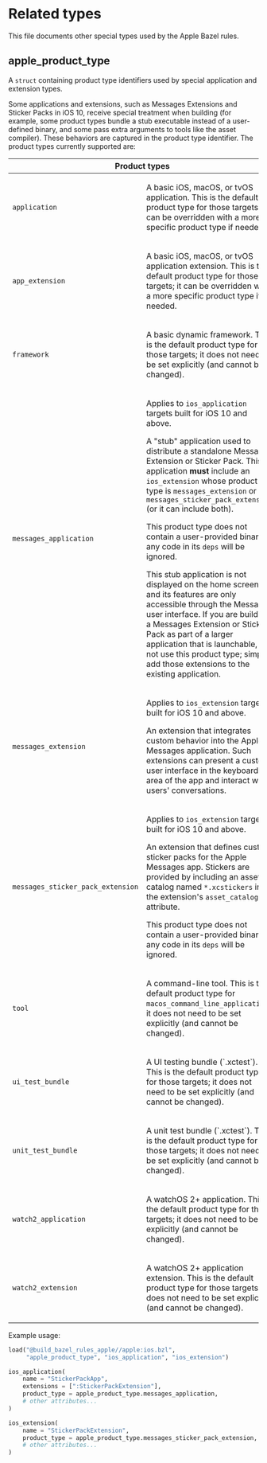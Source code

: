 # Related types

This file documents other special types used by the Apple Bazel rules.

<a name="apple_product_type"></a>
## apple_product_type

A `struct` containing product type identifiers used by special application and
extension types.

Some applications and extensions, such as Messages Extensions and
Sticker Packs in iOS 10, receive special treatment when building (for example,
some product types bundle a stub executable instead of a user-defined binary,
and some pass extra arguments to tools like the asset compiler). These
behaviors are captured in the product type identifier. The product types
currently supported are:

<table class="table table-condensed table-bordered table-params">
  <colgroup>
    <col class="col-param" />
    <col class="param-description" />
  </colgroup>
  <thead>
    <tr>
      <th colspan="2">Product types</th>
    </tr>
  </thead>
  <tbody>
    <tr>
      <td><code>application</code></td>
      <td>
        <p>A basic iOS, macOS, or tvOS application. This is the default product
        type for those targets; it can be overridden with a more specific
        product type if needed.</p>
      </td>
    </tr>
    <tr>
      <td><code>app_extension</code></td>
      <td>
        <p>A basic iOS, macOS, or tvOS application extension. This is the
        default product type for those targets; it can be overridden with a more
        specific product type if needed.</p>
      </td>
    </tr>
    <tr>
      <td><code>framework</code></td>
      <td>
        <p>A basic dynamic framework. This is the default product type for those
        targets; it does not need to be set explicitly (and cannot be
        changed).</p>
      </td>
    </tr>
    <tr>
      <td><code>messages_application</code></td>
      <td>
        <p>Applies to <code>ios_application</code> targets built for iOS 10 and
        above.</p>
        <p>A "stub" application used to distribute a standalone Messages
        Extension or Sticker Pack. This application <strong>must</strong>
        include an <code>ios_extension</code> whose product type is
        <code>messages_extension</code> or
        <code>messages_sticker_pack_extension</code> (or it can include both).
        </p>
        <p>This product type does not contain a user-provided binary; any code
        in its <code>deps</code> will be ignored.</p>
        <p>This stub application is not displayed on the home screen and its
        features are only accessible through the Messages user interface. If
        you are building a Messages Extension or Sticker Pack as part of a
        larger application that is launchable, do not use this product type;
        simply add those extensions to the existing application.</p>
      </td>
    </tr>
    <tr>
      <td><code>messages_extension</code></td>
      <td>
        <p>Applies to <code>ios_extension</code> targets built for iOS 10 and
        above.</p>
        <p>An extension that integrates custom behavior into the Apple Messages
        application. Such extensions can present a custom user interface in the
        keyboard area of the app and interact with users' conversations.</p>
      </td>
    </tr>
    <tr>
      <td><code>messages_sticker_pack_extension</code></td>
      <td>
        <p>Applies to <code>ios_extension</code> targets built for iOS 10 and
        above.</p>
        <p>An extension that defines custom sticker packs for the Apple
        Messages app. Stickers are provided by including an asset catalog
        named <code>*.xcstickers</code> in the extension's
        <code>asset_catalogs</code> attribute.</p>
        <p>This product type does not contain a user-provided binary; any
        code in its <code>deps</code> will be ignored.</p>
      </td>
    </tr>
    <tr>
      <td><code>tool</code></td>
      <td>
        <p>A command-line tool. This is the default product type for
        <code>macos_command_line_application</code>; it does not need to be set
        explicitly (and cannot be changed).</p>
      </td>
    </tr>
    <tr>
      <td><code>ui_test_bundle</code></td>
      <td>
        <p>A UI testing bundle (`.xctest`). This is the default product type for
        those targets; it does not need to be set explicitly (and cannot be
        changed).</p>
      </td>
    </tr>
    <tr>
      <td><code>unit_test_bundle</code></td>
      <td>
        <p>A unit test bundle (`.xctest`). This is the default product type for
        those targets; it does not need to be set explicitly (and cannot be
        changed).</p>
      </td>
    </tr>
    <tr>
      <td><code>watch2_application</code></td>
      <td>
        <p>A watchOS 2+ application. This is the default product type for those
        targets; it does not need to be set explicitly (and cannot be
        changed).</p>
      </td>
    </tr>
    <tr>
      <td><code>watch2_extension</code></td>
      <td>
        <p>A watchOS 2+ application extension. This is the default product type
        for those targets; it does not need to be set explicitly (and cannot be
        changed).</p>
      </td>
    </tr>
  </tbody>
</table>

Example usage:

```python
load("@build_bazel_rules_apple//apple:ios.bzl",
     "apple_product_type", "ios_application", "ios_extension")

ios_application(
    name = "StickerPackApp",
    extensions = [":StickerPackExtension"],
    product_type = apple_product_type.messages_application,
    # other attributes...
)

ios_extension(
    name = "StickerPackExtension",
    product_type = apple_product_type.messages_sticker_pack_extension,
    # other attributes...
)
```
